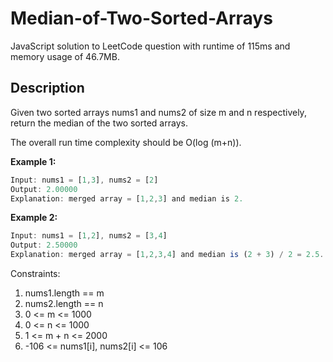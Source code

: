 # Median-of-Two-Sorted-Arrays
JavaScript solution to LeetCode question with runtime of 115ms and memory usage of 46.7MB. 

## Description

Given two sorted arrays nums1 and nums2 of size m and n respectively, return the median of the two sorted arrays.

The overall run time complexity should be O(log (m+n)).

 

__Example 1:__

```javascript
Input: nums1 = [1,3], nums2 = [2]
Output: 2.00000
Explanation: merged array = [1,2,3] and median is 2.
```

__Example 2:__

```javascript
Input: nums1 = [1,2], nums2 = [3,4]
Output: 2.50000
Explanation: merged array = [1,2,3,4] and median is (2 + 3) / 2 = 2.5.
```

Constraints:

1. nums1.length == m
2. nums2.length == n
3. 0 <= m <= 1000
4. 0 <= n <= 1000
5. 1 <= m + n <= 2000
6. -106 <= nums1[i], nums2[i] <= 106
